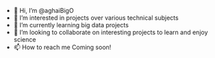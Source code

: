 - 👋 Hi, I’m @aghaiBigO
- 👀 I’m interested in projects over various technical subjects
- 🌱 I’m currently learning big data projects
- 💞️ I’m looking to collaborate on interesting projects to learn and enjoy science
- 📫 How to reach me Coming soon!

<!---
aghaiBigO/aghaiBigO is a ✨ special ✨ repository because its `README.md` (this file) appears on your GitHub profile.
You can click the Preview link to take a look at your changes.
--->
